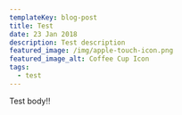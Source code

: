 ```yaml
---
templateKey: blog-post
title: Test
date: 23 Jan 2018
description: Test description
featured_image: /img/apple-touch-icon.png
featured_image_alt: Coffee Cup Icon
tags:
  - test
---
```

Test body!!
